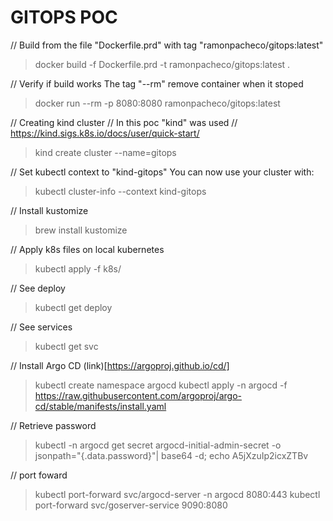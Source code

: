 # GITOPS POC

// Build from the file "Dockerfile.prd" with tag "ramonpacheco/gitops:latest"
> docker build -f Dockerfile.prd -t ramonpacheco/gitops:latest . 

// Verify if build works
The tag "--rm" remove container when it stoped
> docker run --rm -p 8080:8080 ramonpacheco/gitops:latest 

// Creating kind cluster 
// In this poc "kind" was used
// https://kind.sigs.k8s.io/docs/user/quick-start/
> kind create cluster --name=gitops

// Set kubectl context to "kind-gitops"
You can now use your cluster with:
> kubectl cluster-info --context kind-gitops

// Install kustomize
> brew install kustomize

// Apply k8s files on local kubernetes
> kubectl apply -f k8s/

// See deploy
> kubectl get deploy

// See services
> kubectl get svc

// Install Argo CD
(link)[https://argoproj.github.io/cd/]
> kubectl create namespace argocd
> kubectl apply -n argocd -f https://raw.githubusercontent.com/argoproj/argo-cd/stable/manifests/install.yaml

// Retrieve password
> kubectl -n argocd get secret argocd-initial-admin-secret -o jsonpath="{.data.password}"| base64 -d; echo
A5jXzuIp2icxZTBv

// port foward
> kubectl port-forward svc/argocd-server -n argocd 8080:443
> kubectl port-forward svc/goserver-service 9090:8080